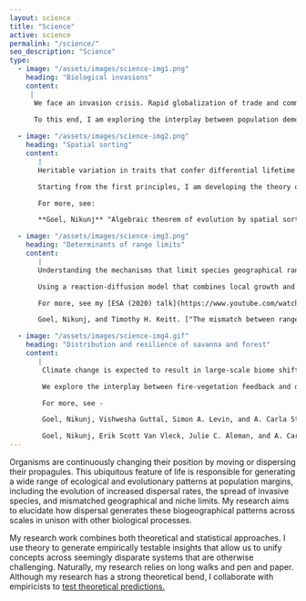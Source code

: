 ```yaml
---
layout: science
title: "Science"
active: science
permalink: "/science/"
seo_description: "Science"
type:
  - image: "/assets/images/science-img1.png"
    heading: "Biological invasions"
    content:
     |
      We face an invasion crisis. Rapid globalization of trade and commerce has displaced many species beyond their native realm, resulting in massive monetary and biodiversity losses. Therefore, understanding the drivers of the establishment and spread of invasive species is critical to maintaining ecosystem health.

      To this end, I am exploring the interplay between population demography and human transportation networks to study two broad questions: how do species spread via human dispersal pathways, and why do some species become more invasive than others? Understanding these questions will advance ecology theory and yield insights to control invader populations and mitigate their adverse effects.
        
  - image: "/assets/images/science-img2.png"
    heading: "Spatial sorting"
    content:
       |
       Heritable variation in traits that confer differential lifetime reproductive success can fuel evolutionary change by natural selection. However, at margins, populations may be subjected to another kind of selection pressure—traits that confer dispersal advantage may be overrepresented in newly occupied patches even if those traits do not confer a fitness advantage. This mechanism of directional evolutionary change is referred to as spatial sorting. As natural habitats become fragmented and new invaders are introduced, spatial sorting may be a norm than an exception.

       Starting from the first principles, I am developing the theory of spatial sorting to answer: How do traits change at the margins? How can we design experiments to measure and interpret trait changes at margins in the broader context of evolutionary theory?

       For more, see:

       **Goel, Nikunj** "Algebraic theorem of evolution by spatial sorting." bioRxiv (2020).

  - image: "/assets/images/science-img3.png"
    heading: "Determinants of range limits"
    content:
       |
       Understanding the mechanisms that limit species geographical ranges is one of the central challenges in biogeography theory. Historically, biogeographers have claimed that, at large spatial scales, climate exerts a dominant control over the distribution of biota, such that the broad outlines of the population are constrained by niche requirements. And as such, source-sink dynamics can be ignored as it typically operates at the species movement's length scales.

       Using a reaction-diffusion model that combines local growth and dispersal, we show that species may use sink patches near the bioclimatic limit as stepping stones to occupy faraway sink patches, thereby extending species distribution far beyond the climatic envelope. These stepping-stone dynamics may be substantial for species with high dispersal and low growth sensitivity—possibly even at large spatial scales.

       For more, see my [ESA (2020) talk](https://www.youtube.com/watch?v=X3hcRjE2lRM&feature=emb_title) and

       Goel, Nikunj, and Timothy H. Keitt. ["The mismatch between range and niche limits due to source-sink dynamics can be greater than species mean dispersal distance."](#) The American Naturalist 200:3, 448-455 (2022).

  - image: "/assets/images/science-img4.gif"
    heading: "Distribution and resilience of savanna and forest"
    content:
       |
        Climate change is expected to result in large-scale biome shifts. However, we lack a predictive understanding of which ecological processes govern biome distributions and whether biomes are resilient to global change.

        We explore the interplay between fire-vegetation feedback and dispersal at the savanna-forest boundary using reaction-diffusion models, paleoecological data, and remote sensing products. We find biome limits are determined by climate and continental-scale source-sink dynamics and dispersal barriers. Moreover, dispersal can generally allow biomes to recover after perturbations.

        For more, see -

        Goel, Nikunj, Vishwesha Guttal, Simon A. Levin, and A. Carla Staver. ["Dispersal increases the resilience of tropical savanna and forest distributions."](#) The American Naturalist 195, no. 5 (2020) - 833-850.

        Goel, Nikunj, Erik Scott Van Vleck, Julie C. Aleman, and A. Carla Staver. ["Dispersal limitation and fire feedbacks maintain mesic savannas in Madagascar."](#) Ecology, 101(12):e03177 (2020).
---
```


Organisms are continuously changing their position by moving or dispersing their propagules. This ubiquitous feature of life is responsible for generating a wide range of ecological and evolutionary patterns at population margins, including the evolution of increased dispersal rates, the spread of invasive species, and mismatched geographical and niche limits. My research aims to elucidate how dispersal generates these biogeographical patterns across scales in unison with other biological processes.

My research work combines both theoretical and statistical approaches. I use theory to generate empirically testable insights that allow us to unify concepts across seemingly disparate systems that are otherwise challenging. Naturally, my research relies on long walks and pen and paper. Although my research has a strong theoretical bend, I collaborate with empiricists to [test theoretical predictions.](https://www.cell.com/trends/cell-biology/fulltext/S0962-8924(15)00194-4?_returnURL=https%3A%2F%2Flinkinghub.elsevier.com%2Fretrieve%2Fpii%2FS0962892415001944%3Fshowall%3Dtrue)
